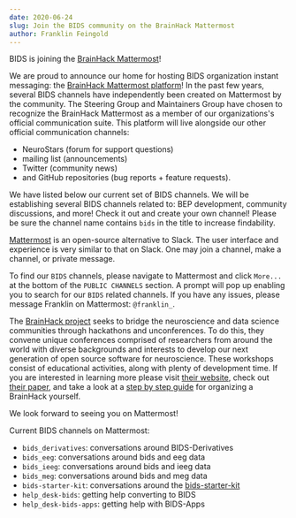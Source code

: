 ```yaml
---
date: 2020-06-24
slug: Join the BIDS community on the BrainHack Mattermost
author: Franklin Feingold
---
```


BIDS is joining the [BrainHack Mattermost](https://mattermost.brainhack.org/)!

<!-- more -->

We are proud to announce our home for hosting BIDS organization instant messaging: the [BrainHack Mattermost platform](https://mattermost.brainhack.org/)! In the past few years, several BIDS channels have independently been created on Mattermost by the community.
The Steering Group and Maintainers Group have chosen to recognize the BrainHack Mattermost as a member of our organizations's official communication suite.
This platform will live alongside our other official communication channels:

-   NeuroStars (forum for support questions)
-   mailing list (announcements)
-   Twitter (community news)
-   and GitHub repositories (bug reports + feature requests).

We have listed below our current set of BIDS channels. We will be establishing several BIDS channels related to: BEP development, community discussions, and more! Check it out and create your own channel! Please be sure the channel name contains `bids` in the title to increase findability.

[Mattermost](https://mattermost.com/) is an open-source alternative to Slack. The user interface and experience is very similar to that on Slack. One may join a channel, make a channel, or private message.

To find our `BIDS` channels, please navigate to Mattermost and click `More...` at the bottom of the `PUBLIC CHANNELS` section. A prompt will pop up enabling you to search for our `BIDS` related channels. If you have any issues, please message Franklin on Mattermost: `@franklin_`.

The [BrainHack project](https://www.brainhack.org/) seeks to bridge the neuroscience and data science communities through hackathons and unconferences.
To do this, they convene unique conferences comprised of researchers from around the world with diverse backgrounds and interests to develop our next generation of open source software for neuroscience.
These workshops consist of educational activities, along with plenty of development time.
If you are interested in learning more please visit [their website](https://www.brainhack.org/),
check out [their paper](https://academic-oup-com.stanford.idm.oclc.org/gigascience/article/5/1/s13742-016-0121-x/2720978),
and take a look at a [step by step guide](https://web.archive.org/web/20170713075111/https://thewinnower.com/papers/5577-a-step-by-step-guide-for-organizing-open-collaborative-brainhack-events) for organizing a BrainHack yourself.

We look forward to seeing you on Mattermost!

Current BIDS channels on Mattermost:

-   `bids_derivatives`: conversations around BIDS-Derivatives
-   `bids_eeg`: conversations around bids and eeg data
-   `bids_ieeg`: conversations around bids and ieeg data
-   `bids_meg`: conversations around bids and meg data
-   `bids-starter-kit`: conversations around the [bids-starter-kit](https://github.com/bids-standard/bids-starter-kit)
-   `help_desk-bids`: getting help converting to BIDS
-   `help_desk-bids-apps`: getting help with BIDS-Apps

